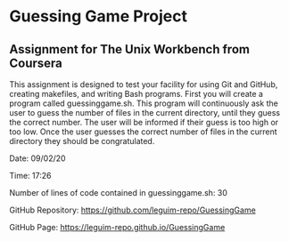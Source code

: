 # Guessing Game Project

## Assignment for The Unix Workbench from Coursera


This assignment is designed to test your facility for using Git and GitHub, creating makefiles, and writing Bash programs.
First you will create a program called guessinggame.sh. This program will continuously ask the user to guess the number of files in the current directory, until they guess the correct number. The user will be informed if their guess is too high or too low. Once the user guesses the correct number of files in the current directory they should be congratulated.


Date: 09/02/20

Time: 17:26

Number of lines of code contained in guessinggame.sh: 30

GitHub Repository: https://github.com/leguim-repo/GuessingGame 

GitHub Page: https://leguim-repo.github.io/GuessingGame 


